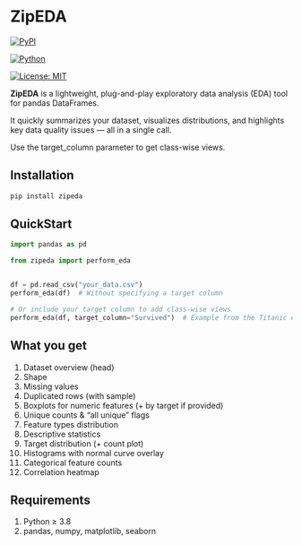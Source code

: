 # ZipEDA

[![PyPI](https://img.shields.io/pypi/v/zipeda.svg)](https://pypi.org/project/zipeda/)

[![Python](https://img.shields.io/pypi/pyversions/zipeda.svg)](https://pypi.org/project/zipeda/)

[![License: MIT](https://img.shields.io/badge/License-MIT-green.svg)](LICENSE)

**ZipEDA** is a lightweight, plug-and-play exploratory data analysis (EDA) tool for pandas DataFrames.

It quickly summarizes your dataset, visualizes distributions, and highlights key data quality issues — all in a single call.

Use the target_column parameter to get class-wise views.

## Installation

```bash
pip install zipeda
```

## QuickStart

```python
import pandas as pd

from zipeda import perform_eda


df = pd.read_csv("your_data.csv")
perform_eda(df)  # Without specifying a target column

# Or include your target column to add class-wise views
perform_eda(df, target_column="Survived")  # Example from the Titanic dataset
```

## What you get

1. Dataset overview (head)
2. Shape
3. Missing values
4. Duplicated rows (with sample)
5. Boxplots for numeric features (+ by target if provided)
6. Unique counts & “all unique” flags
7. Feature types distribution
8. Descriptive statistics
9. Target distribution (+ count plot)
10. Histograms with normal curve overlay
11. Categorical feature counts
12. Correlation heatmap

## Requirements

1. Python ≥ 3.8
2. pandas, numpy, matplotlib, seaborn
